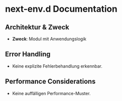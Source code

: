 <!-- Source: next-env.d.ts -->

# next-env.d Documentation

## Architektur & Zweck
- **Zweck**: Modul mit Anwendungslogik





## Error Handling
- Keine explizite Fehlerbehandlung erkennbar.


## Performance Considerations
- Keine auffälligen Performance-Muster.

